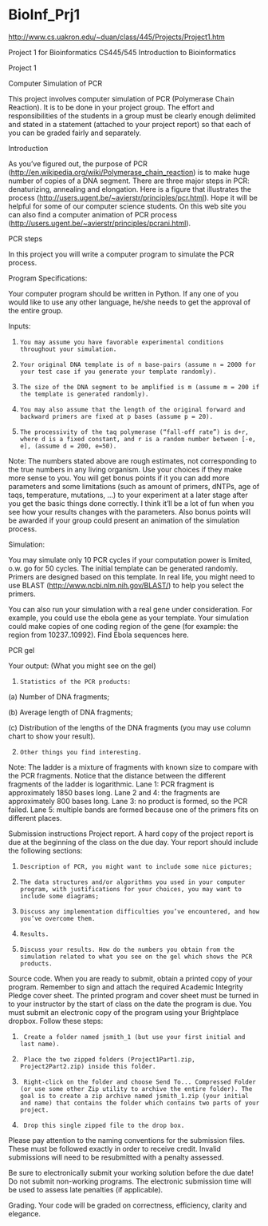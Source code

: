 # BioInf_Prj1
http://www.cs.uakron.edu/~duan/class/445/Projects/Project1.htm

Project 1 for Bioinformatics
CS445/545 Introduction to Bioinformatics

 

Project 1

Computer Simulation of PCR

This project involves computer simulation of PCR (Polymerase Chain Reaction). It is to be done in your project group. The effort and responsibilities of the students in a group must be clearly enough delimited and stated in a statement (attached to your project report) so that each of you can be graded fairly and separately.

Introduction

As you’ve figured out, the purpose of PCR (http://en.wikipedia.org/wiki/Polymerase_chain_reaction) is to make huge number of copies of a DNA segment. There are three major steps in PCR: denaturizing, annealing and elongation. Here is a figure that illustrates the process (http://users.ugent.be/~avierstr/principles/pcr.html). Hope it will be helpful for some of our computer science students. On this web site you can also find a computer animation of PCR process (http://users.ugent.be/~avierstr/principles/pcrani.html).

PCR steps

In this project you will write a computer program to simulate the PCR process.

Program Specifications:

 

Your computer program should be written in Python. If any one of you would like to use any other language, he/she needs to get the approval of the entire group.

 

Inputs:

 

1.     You may assume you have favorable experimental conditions throughout your simulation.

2.     Your original DNA template is of n base-pairs (assume n = 2000 for your test case if you generate your template randomly).

3.     The size of the DNA segment to be amplified is m (assume m = 200 if the template is generated randomly).

4.     You may also assume that the length of the original forward and backward primers are fixed at p bases (assume p = 20).

5.     The processivity of the taq polymerase (“fall-off rate”) is d+r, where d is a fixed constant, and r is a random number between [-e, e], (assume d = 200, e=50).

Note: The numbers stated above are rough estimates, not corresponding to the true numbers in any living organism. Use your choices if they make more sense to you. You will get bonus points if it you can add more parameters and some limitations (such as amount of primers, dNTPs, age of taqs, temperature, mutations, …) to your experiment at a later stage after you get the basic things done correctly. I think it’ll be a lot of fun when you see how your results changes with the parameters. Also bonus points will be awarded if your group could present an animation of the simulation process.

 

Simulation:

 

You may simulate only 10 PCR cycles if your computation power is limited, o.w. go for 50 cycles. The initial template can be generated randomly. Primers are designed based on this template. In real life, you might need to use BLAST (http://www.ncbi.nlm.nih.gov/BLAST/) to help you select the primers.

 

You can also run your simulation with a real gene under consideration. For example, you could use the ebola gene as your template. Your simulation could make copies of one coding region of the gene (for example: the region from 10237..10992). Find Ebola sequences here.

 

PCR gel	
 

 

Your output: (What you might see on the gel)

 

1.     Statistics of the PCR products:

(a)   Number of DNA fragments;

(b)  Average length of DNA fragments;

(c)   Distribution of the lengths of the DNA fragments (you may use column chart to show your result).

2.     Other things you find interesting.

 

 

Note: The ladder is a mixture of fragments with known size to compare with the PCR fragments. Notice that the distance between the different fragments of the ladder is logarithmic. Lane 1: PCR fragment is approximately 1850 bases long. Lane 2 and 4: the fragments are approximately 800 bases long. Lane 3: no product is formed, so the PCR failed. Lane 5: multiple bands are formed because one of the primers fits on different places.

 

Submission instructions
Project report. A hard copy of the project report is due at the beginning of the class on the due day. Your report should include the following sections:
1.     Description of PCR, you might want to include some nice pictures;

2.     The data structures and/or algorithms you used in your computer program, with justifications for your choices, you may want to include some diagrams;

3.     Discuss any implementation difficulties you’ve encountered, and how you’ve overcome them.

4.     Results.

5.     Discuss your results. How do the numbers you obtain from the simulation related to what you see on the gel which shows the PCR products.

 

Source code. When you are ready to submit, obtain a printed copy of your program. Remember to sign and attach the required Academic Integrity Pledge cover sheet. The printed program and cover sheet must be turned in to your instructor by the start of class on the date the program is due. You must submit an electronic copy of the program using your Brightplace dropbox. Follow these steps:
1.      Create a folder named jsmith_1 (but use your first initial and last name). 

2.      Place the two zipped folders (Project1Part1.zip, Project2Part2.zip) inside this folder.

3.      Right-click on the folder and choose Send To... Compressed Folder (or use some other Zip utility to archive the entire folder). The goal is to create a zip archive named jsmith_1.zip (your initial and name) that contains the folder which contains two parts of your project. 

4.      Drop this single zipped file to the drop box.

 

Please pay attention to the naming conventions for the submission files. These must be followed exactly in order to receive credit. Invalid submissions will need to be resubmitted with a penalty assessed.

Be sure to electronically submit your working solution before the due date! Do not submit non-working programs. The electronic submission time will be used to assess late penalties (if applicable). 

Grading. Your code will be graded on correctness, efficiency, clarity and elegance.

 
